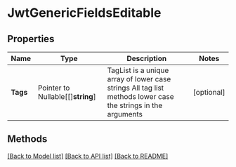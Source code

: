 # JwtGenericFieldsEditable

## Properties

Name | Type | Description | Notes
------------ | ------------- | ------------- | -------------
**Tags** | Pointer to Nullable[[]**string**] | TagList is a unique array of lower case strings All tag list methods lower case the strings in the arguments | [optional] 

## Methods


[[Back to Model list]](../README.md#documentation-for-models) [[Back to API list]](../README.md#documentation-for-api-endpoints) [[Back to README]](../README.md)


